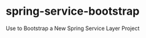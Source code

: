 spring-service-bootstrap
========================

Use to Bootstrap a New Spring Service Layer Project